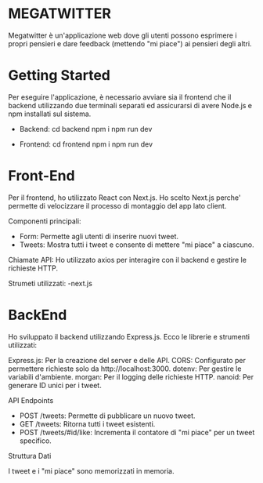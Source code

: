 # MEGATWITTER

Megatwitter è un'applicazione web dove gli utenti possono esprimere i propri pensieri e dare feedback (mettendo "mi piace") ai pensieri degli altri.

# Getting Started

Per eseguire l'applicazione, è necessario avviare sia il frontend che il backend utilizzando due terminali separati ed assicurarsi di avere Node.js e npm installati sul sistema.

- Backend:
  cd backend
  npm i
  npm run dev

- Frontend:
  cd frontend
  npm i
  npm run dev

# Front-End

Per il frontend, ho utilizzato React con Next.js. Ho scelto Next.js perche' permette di velocizzare il processo di montaggio del app lato client.

Componenti principali:

- Form: Permette agli utenti di inserire nuovi tweet.
- Tweets: Mostra tutti i tweet e consente di mettere "mi piace" a ciascuno.

Chiamate API: Ho utilizzato axios per interagire con il backend e gestire le richieste HTTP.

Strumeti utilizzati:
-next.js

# BackEnd

Ho sviluppato il backend utilizzando Express.js. Ecco le librerie e strumenti utilizzati:

Express.js: Per la creazione del server e delle API.
CORS: Configurato per permettere richieste solo da http://localhost:3000.
dotenv: Per gestire le variabili d'ambiente.
morgan: Per il logging delle richieste HTTP.
nanoid: Per generare ID unici per i tweet.

API Endpoints

- POST /tweets: Permette di pubblicare un nuovo tweet.
- GET /tweets: Ritorna tutti i tweet esistenti.
- POST /tweets/#id/like: Incrementa il contatore di "mi piace" per un tweet specifico.

Struttura Dati

I tweet e i "mi piace" sono memorizzati in memoria.
